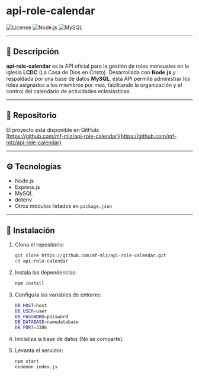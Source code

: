 # api-role-calendar

![License](https://img.shields.io/badge/license-MIT-blue.svg)
![Node.js](https://img.shields.io/badge/Node.js-v16-green)
![MySQL](https://img.shields.io/badge/MySQL-8.0-blue)

---

## 📅 Descripción

**api-role-calendar** es la API oficial para la gestión de roles mensuales en la iglesia **LCDC** (La Casa de Dios en Cristo). Desarrollada con **Node.js** y respaldada por una base de datos **MySQL**, esta API permite administrar los roles asignados a los miembros por mes, facilitando la organización y el control del calendario de actividades eclesiásticas.

---

## 🔗 Repositorio

El proyecto está disponible en GitHub:  
[https://github.com/mf-mlz/api-role-calendar](https://github.com/mf-mlz/api-role-calendar)

---

## ⚙️ Tecnologías

- Node.js  
- Express.js  
- MySQL  
- dotenv  
- Otros módulos listados en `package.json`

---

## 🚀 Instalación

1. Clona el repositorio:

   ```bash
   git clone https://github.com/mf-mlz/api-role-calendar.git
   cd api-role-calendar

2. Instala las dependencias:
    ```bash
    npm install

3. Configura las variables de entorno:
    ```bash
    DB_HOST=host
    DB_USER=user
    DB_PASSWORD=password
    DB_DATABASE=namedatabase
    DB_PORT=3306

4. Inicializa la base de datos (No se comparte).

5. Levanta el servidor:
    ```bash 
    npm start
    nodemon index.js
